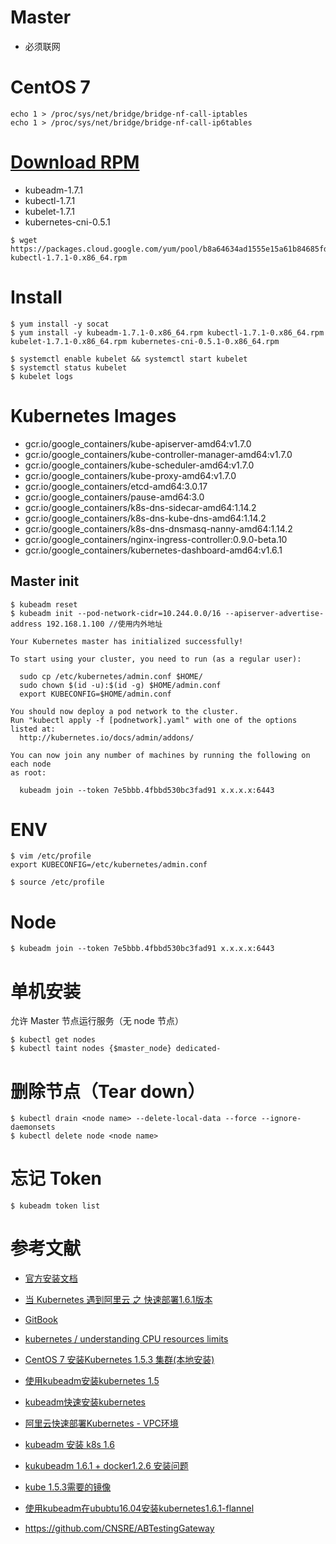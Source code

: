# Master
- 必须联网

# CentOS 7
```
echo 1 > /proc/sys/net/bridge/bridge-nf-call-iptables
echo 1 > /proc/sys/net/bridge/bridge-nf-call-ip6tables
```

# [Download RPM](https://packages.cloud.google.com/yum/repos/kubernetes-el7-x86_64/repodata/primary.xml)
- kubeadm-1.7.1
- kubectl-1.7.1
- kubelet-1.7.1
- kubernetes-cni-0.5.1

```
$ wget https://packages.cloud.google.com/yum/pool/b8a64634ad1555e15a61b84685fd04959435ed6374b25e369f5bda89c8f03a6b-kubectl-1.7.1-0.x86_64.rpm
```

# Install
```
$ yum install -y socat
$ yum install -y kubeadm-1.7.1-0.x86_64.rpm kubectl-1.7.1-0.x86_64.rpm kubelet-1.7.1-0.x86_64.rpm kubernetes-cni-0.5.1-0.x86_64.rpm

$ systemctl enable kubelet && systemctl start kubelet
$ systemctl status kubelet
$ kubelet logs
```

# Kubernetes Images
- gcr.io/google_containers/kube-apiserver-amd64:v1.7.0
- gcr.io/google_containers/kube-controller-manager-amd64:v1.7.0
- gcr.io/google_containers/kube-scheduler-amd64:v1.7.0
- gcr.io/google_containers/kube-proxy-amd64:v1.7.0
- gcr.io/google_containers/etcd-amd64:3.0.17
- gcr.io/google_containers/pause-amd64:3.0
- gcr.io/google_containers/k8s-dns-sidecar-amd64:1.14.2
- gcr.io/google_containers/k8s-dns-kube-dns-amd64:1.14.2
- gcr.io/google_containers/k8s-dns-dnsmasq-nanny-amd64:1.14.2
- gcr.io/google_containers/nginx-ingress-controller:0.9.0-beta.10
- gcr.io/google_containers/kubernetes-dashboard-amd64:v1.6.1




## Master init
```
$ kubeadm reset
$ kubeadm init --pod-network-cidr=10.244.0.0/16 --apiserver-advertise-address 192.168.1.100 //使用内外地址

Your Kubernetes master has initialized successfully!

To start using your cluster, you need to run (as a regular user):

  sudo cp /etc/kubernetes/admin.conf $HOME/
  sudo chown $(id -u):$(id -g) $HOME/admin.conf
  export KUBECONFIG=$HOME/admin.conf

You should now deploy a pod network to the cluster.
Run "kubectl apply -f [podnetwork].yaml" with one of the options listed at:
  http://kubernetes.io/docs/admin/addons/

You can now join any number of machines by running the following on each node
as root:

  kubeadm join --token 7e5bbb.4fbbd530bc3fad91 x.x.x.x:6443
```

# ENV
```
$ vim /etc/profile
export KUBECONFIG=/etc/kubernetes/admin.conf

$ source /etc/profile
```


# Node
```
$ kubeadm join --token 7e5bbb.4fbbd530bc3fad91 x.x.x.x:6443
```


# 单机安装
允许 Master 节点运行服务（无 node 节点）
```
$ kubectl get nodes
$ kubectl taint nodes {$master_node} dedicated-
```

# 删除节点（Tear down）
```
$ kubectl drain <node name> --delete-local-data --force --ignore-daemonsets
$ kubectl delete node <node name>
```

# 忘记 Token
```
$ kubeadm token list
```


# 参考文献
- [官方安装文档](https://kubernetes.io/docs/getting-started-guides/kubeadm/)
- [当 Kubernetes 遇到阿里云 之 快速部署1.6.1版本](https://yq.aliyun.com/articles/73922?spm=5176.100239.0.0.nmDR1u)
- [GitBook](https://feisky.gitbooks.io/kubernetes/plugins/rbac.html)



- [kubernetes / understanding CPU resources limits](https://stackoverflow.com/questions/42326645/kubernetes-understanding-cpu-resources-limits)

- [CentOS 7 安装Kubernetes 1.5.3 集群(本地安装)](http://yoyolive.com/2017/02/27/Kubernetes-1-5-3-Local-Install/)
- [使用kubeadm安装kubernetes 1.5](http://blog.frognew.com/2017/01/install-kubernetes-with-kubeadm.html)
- [kubeadm快速安装kubernetes](http://zkread.com/article/1233049.html)


- [阿里云快速部署Kubernetes - VPC环境](https://yq.aliyun.com/articles/66474?commentId=6660)
- [kubeadm 安装 k8s 1.6](http://blog.csdn.net/iiiiher/article/details/68946587)
- [kukubeadm 1.6.1 + docker1.2.6 安装问题](http://www.itdadao.com/articles/c15a1285927p0.html)
- [kube 1.5.3需要的镜像](https://hub.docker.com/r/ist0ne/kube-proxy-amd64/)
- [使用kubeadm在ububtu16.04安装kubernetes1.6.1-flannel](http://blog.csdn.net/ximenghappy/article/details/70157361)
- https://github.com/CNSRE/ABTestingGateway
